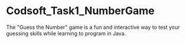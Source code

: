 # Codsoft_Task1_NumberGame
The "Guess the Number" game is a fun and interactive way to test your guessing skills while learning to program in Java.
